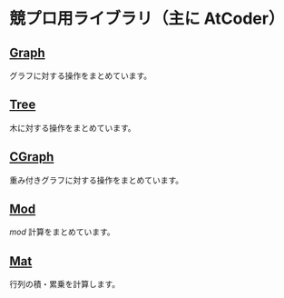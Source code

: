 # 競プロ用ライブラリ（主に AtCoder）

## [Graph](graph)

グラフに対する操作をまとめています。

## [Tree](tree)

木に対する操作をまとめています。

## [CGraph](cgraph)

重み付きグラフに対する操作をまとめています。

## [Mod](mod)

$mod$ 計算をまとめています。

## [Mat](mat)

行列の積・累乗を計算します。
